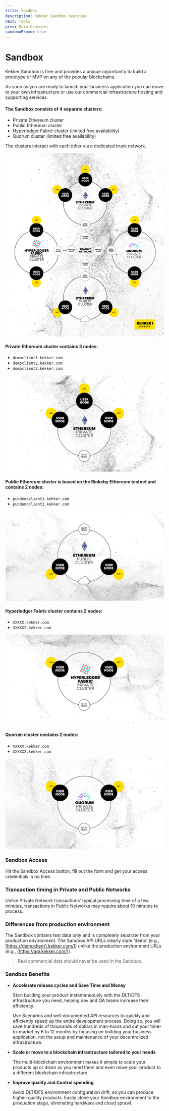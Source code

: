 ```yaml
---
title: Sandbox
description: Kekker Sandbox overview
next: Tools
prev: Main Concepts
sandboxPromo: true
---
```


# Sandbox

Kekker Sandbox is free and provides a unique opportunity to build a prototype or MVP 
on any of the popular blockchains. 

As soon as you are ready to launch your business application you can move to 
your own infrastructure or use our commercial infrastructure hosting and supporting services.

#### The Sandbox consists of 4 separate clusters:
* Private Ethereum cluster
* Public Ethereum cluster
* Hyperledger Fabric cluster (limited free availability)
* Quorum cluster (limited free availability)

The clusters interact with each other via a dedicated trunk network.

![Kekker Sandbox Scheme](KekkerSandboxLight.png)


#### Private Ethereum cluster contains 3 nodes:

* `democlient1.kekker.com`
* `democlient2.kekker.com`
* `democlient3.kekker.com`

![Ethereum Private Cluster](EthereumPrivateC.png)

#### Public Ethereum cluster is based on the Rinkeby Ethereum testnet and contains 2 nodes:

* `pubdemoclient1.kekker.com`
* `pubdemoclient2.kekker.com`

![Ethereum Public Cluster](EthereumPublicC.png)

#### Hyperledger Fabric cluster contains 2 nodes:

* `XXXXX.kekker.com`
* `XXXXX2.kekker.com`

![Hyperledger Private Cluster](HyperledgerPrivateC.png)

#### Quorum cluster contains 2 nodes:
* `XXXXX.kekker.com`
* `XXXXX2.kekker.com`

![Quorum Private Cluster](QuorumPrivateC.png)

### Sandbox Access
Hit the Sandbox Access button, fill out the form and get your access credentials in no time. 

### Transaction timing in Private and Public Networks
Unlike Private Network transactions’ typical processing time of a few minutes, 
transactions in Public Networks may require about 10 minutes to process.

### Differences from production environment
The Sandbox contains test data only and is completely separate from your production environment. 
The Sandbox API URLs clearly state ‘demo’ (e.g., [https://democlient1.kekker.com/]) 
unlike the production environment URLs (e.g., [https://api.kekker.com/]).

> Real commercial data should never be used in the Sandbox.

### Sandbox Benefits 

* **Accelerate release cycles and Save Time and Money** 
   
   Start building your product instantaneously with the DLT/DFS infrastructure you need, 
   helping dev and QA teams increase their efficiency. 
   
   Use Scenarios and well documented API resources to quickly and efficiently speed up 
   the entire development process. Doing so, you will save hundreds of thousands of dollars 
   in man-hours and cut your time-to-market by 6 to 12 months by focusing on building your 
   business application, not the setup and maintenance of your decentralized infrastructure.

* **Scale or move to a blockchain infrastructure tailored to your needs** 
   
   The multi-blockchain environment makes it simple to scale your products up or down as you need them and 
   even move your product to a different blockchain infrastructure.

* **Improve quality and Control spending** 
   
   Avoid DLT/DFS environment configuration drift, so you can produce higher-quality products. 
   Easily clone your Sandbox environment to the production stage, eliminating hardware and cloud sprawl.
